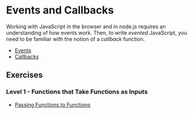 # Events and Callbacks

Working with JavaScript in the browser and in node.js requires an understanding of how events work. Then, to write _evented_ JavaScript, you need to be familiar with the notion of a _callback_ function.

* [Events](http://glossary.codeunion.io/events)
* [Callbacks](http://glossary.codeunion.io/callbacks)

## Exercises

### Level 1 - Functions that Take Functions as Inputs

* [Passing Functions to Functions](passing_functions_to_functions)
